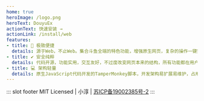 ```yaml
---
home: true
heroImage: /logo.png
heroText: DouyuEx
actionText: 快速安装 →
actionLink: /install/web
features:
- title: 🚀 极致便捷
  details: 源于Web，不止Web。集合斗鱼全端的特色功能，增强原生网页，复杂的操作一键完成，给用户沉浸式的直播体验。
- title: ✔️ 安全纯粹
  details: 代码开源，功能实用，交互友好，不过度改变网页本来的结构，所有功能都在用户可控范围之内。
- title: 💻 架构轻量
  details: 原生JavaScript代码开发的TamperMonkey脚本，开发架构易扩展易维护，占用小，内存安全。
---
```


::: slot footer
MIT Licensed | 小淳 | [苏ICP备19002385号-2](https://beian.miit.gov.cn/)
:::